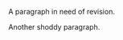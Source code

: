 <!-- rework this paragraph -->
A paragraph in need of revision.

<!-- also needs work -->
Another shoddy paragraph.
